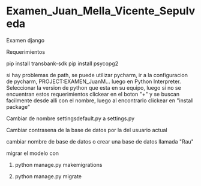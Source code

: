 # Examen_Juan_Mella_Vicente_Sepulveda
Examen django

Requerimientos

pip install transbank-sdk
pip install psycopg2

si hay problemas de path, se puede utilizar pycharm, ir a la configuracion de pycharm, PROJECT:EXAMEN_JuanM... luego en Python Interpreter.
Seleccionar la version de python que esta en su equipo, luego si no se encuentran estos requerimientos clickear en el boton "+" y se buscan facilmente desde alli con el nombre, luego al encontrarlo clickear en "install package"


Cambiar de nombre settingsdefault.py a settings.py

Cambiar contrasena de la base de datos por la del usuario actual

cambiar nombre de base de datos o crear una base de datos llamada "Rau"

migrar el modelo con

1. python manage.py makemigrations

2. python manage.py migrate
